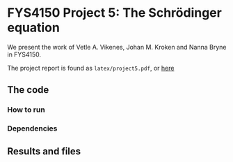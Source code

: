 # FYS4150 Project 5: The Schrödinger equation

We present the work of Vetle A. Vikenes, Johan M. Kroken and Nanna Bryne in FYS4150.

The project report is found as `latex/project5.pdf`, or [here](https://github.com/Vikenes/FYS4150/blob/main/project5/latex/project5.pdf)

## The code

### How to run

### Dependencies

## Results and files
